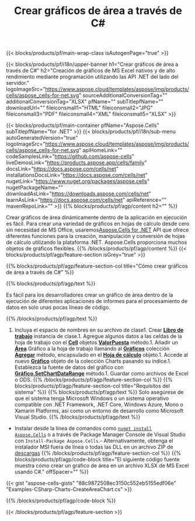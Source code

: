 ﻿---
title: Crear gráficos de área a través de C#
url: /es/net/create-area-chart/
description: C# Código de ejemplo para crear gráficos de áreas en Excel mediante la biblioteca .NET. Use este código para crear un gráfico de área para MS Excel dentro de VB.NET, Asp.NET o cualquier aplicación basada en .NET.
---
{{< blocks/products/pf/main-wrap-class isAutogenPage="true" >}}

{{< blocks/products/pf/i18n/upper-banner h1="Crear gráficos de área a través de C#" h2="Creación de gráficos de MS Excel nativos y de alto rendimiento mediante programación utilizando las API .NET del lado del servidor." logoImageSrc="https://www.aspose.cloud/templates/aspose/img/products/cells/aspose_cells-for-net.svg" sourceAdditionalConversionTag="" additionalConversionTag="XLSX" pfName="" subTitlepfName="" downloadUrl="" fileiconsmall1="HTML" fileiconsmall2="JPG" fileiconsmall3="PDF" fileiconsmall4="XML" fileiconsmall5="XLSX" >}}

{{< blocks/products/pf/main-container pfName="Aspose.Cells" subTitlepfName="for .NET" >}}
{{< blocks/products/pf/i18n/sub-menu autoGeneratedVersion="true" logoImageSrc="https://www.aspose.cloud/templates/aspose/img/products/cells/aspose_cells-for-net.svg" apiHomeLink="" codeSamplesLink="https://github.com/aspose-cells" liveDemosLink="https://products.aspose.app/cells/family" docsLink="https://docs.aspose.com/cells/net" installationsDocsLink="https://docs.aspose.com/cells/net" nugetLink="https://www.nuget.org/packages/aspose.cells" nugetPackageName="" downloadAsLink="https://downloads.aspose.com/cells/net" learnAsLink="https://docs.aspose.com/cells/net" apiReference="" mavenRepoLink="" >}}
{{% blocks/products/pf/agp/content h2="" %}}

Crear gráficos de área dinámicamente dentro de la aplicación en ejecución es fácil. Para crear una variedad de gráficos en hojas de cálculo desde cero sin necesidad de MS Office, usaremos[Aspose.Cells for .NET](https://products.aspose.com/cells/net)  API que ofrece diferentes funciones para la creación, manipulación y conversión de hojas de cálculo utilizando la plataforma .NET. Aspose.Cells proporciona muchos objetos de gráficos flexibles.
{{% /blocks/products/pf/agp/content %}}
{{< blocks/products/pf/agp/feature-section isGrey="true" >}}

{{% blocks/products/pf/agp/feature-section-col title="Cómo crear gráficos de área a través de C#" %}}

{{% blocks/products/pf/agp/text %}}

Es fácil para los desarrolladores crear un gráfico de área dentro de la ejecución de diferentes aplicaciones de informes para el procesamiento de datos en solo unas pocas líneas de código.

{{% /blocks/products/pf/agp/text %}}

1. Incluya el espacio de nombres en su archivo de clase1. Crear [**Libro de trabajo**](https://reference.aspose.com/cells/net/aspose.cells/workbook) instancia de clase.1. Agregue algunos datos a las celdas de la hoja de trabajo con el [**Cell**](https://reference.aspose.com/cells/net/aspose.cells/cell) objetos [**ValorPuesta**](https://reference.aspose.com/cells/net/aspose.cells/cell/methods/putvalue/index) método.1. Añadir un [**Área**](https://reference.aspose.com/cells/net/aspose.cells.charts/charttype) Gráfico a la hoja de trabajo llamando al [**Gráficos**](https://reference.aspose.com/cells/net/aspose.cells.charts/chartcollection) colección [**Agregar**](https://reference.aspose.com/cells/net/aspose.cells.charts/chartcollection/methods/add) método, encapsulado en el [**Hoja de cálculo**](https://reference.aspose.com/cells/net/aspose.cells/worksheet) objeto.1. Accede al nuevo [**Gráfico**](https://reference.aspose.com/cells/net/aspose.cells.charts/chart) objeto de la colección Charts pasando su índice.1. Establezca la fuente de datos del gráfico con [**Gráfico.SetChartDataRange**](https://https://reference.aspose.com/cells/net/aspose.cells.charts/chart/methods/setchartdatarange) método.1. Guardar como archivos de Excel o ODS.
{{% /blocks/products/pf/agp/feature-section-col %}}
{{% blocks/products/pf/agp/feature-section-col title="Requisitos del sistema" %}}
{{% blocks/products/pf/agp/text %}}
Solo asegúrese de que el sistema tenga Microsoft Windows o un sistema operativo compatible con .NET Framework, .NET Core, Windows Azure, Mono o Xamarin Platforms, así como un entorno de desarrollo como Microsoft Visual Studio.
{{% /blocks/products/pf/agp/text %}}
- Instalar desde la línea de comandos como <code><a href="https://downloads.aspose.com/cells/net">nuget install Aspose.Cells</a></code> o a través de Package Manager Console de Visual Studio con <code>Install-Package Aspose.Cells</code>.- Alternativamente, obtenga el instalador MSI fuera de línea o todas las DLL en un archivo ZIP de <a href="https://downloads.aspose.com/cells/net">descargas</a>
{{% /blocks/products/pf/agp/feature-section-col %}}
{{% blocks/products/pf/agp/code-block title="El siguiente código fuente muestra cómo crear un gráfico de área en un archivo XLSX de MS Excel usando C#." offSpacer="" %}}

{{< gist "aspose-cells-gists" "88c9872508ec3150c552eb5155edf06e" "Examples-CSharp-Charts-CreateAreaChart.cs" >}}

{{% /blocks/products/pf/agp/code-block %}}

{{< /blocks/products/pf/agp/feature-section >}}

<!-- aboutfile Starts -->